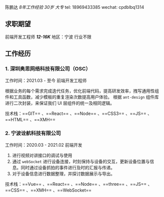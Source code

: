 陈鹏达
*8年工作经验* *30岁* *大专*
tel: 18969433385 
wechat: cpdblbq1314

## 求职期望

前端开发工程师 ***12-16K***
地区：宁波
行业不限

## 工作经历

### 1. 深圳奥思网络科技有限公司（OSC）

工作时间：2021.03 - 至今 前端开发工程师

根据业务的每个需求完成迭代任务，优化前端代码，提高研发效率，拽写通用性组件和工具函数，减少模板的重复渲染次数提高用户体验。
根据 `ant-design` 组件库进行二次封装，来保证我们 UI 层组件的统一及相同逻辑。

技术栈：==GIT== 、==React== 、==Node== 、==CSS3== 、==JS== 、==HTML== 、==XMH== 

### 2. 宁波诠航科技有限公司

工作时间：2020.03 - 2021.02 前端开发

1. 进行视频对讲接口的调试与使用
2. 通过 `webSocket` 进行设备连接，时刻保持与设备的交互，更新设备位置与信息。同时通过设备抓拍的事件进行及时的汇报与传递。
3. 对于设备信息进行数据整理，并探讨数据展示与导出。

技术栈：==Vue== 、==React== 、==Node== 、==three== 、==JS== 、==CSS== 、==XMH== 、==WebSocket== 
